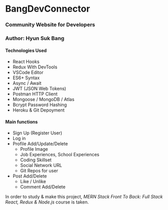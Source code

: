 BangDevConnector
=====


### Community Website for Developers
### Author: Hyun Suk Bang  


#### Technologies Used
* React Hooks
* Redux With DevTools
* VSCode Editor
* ES6+ Syntax
* Async / Await
* JWT (JSON Web Tokens)
* Postman HTTP Client
* Mongoose / MongoDB / Atlas
* Bcrypt Password Hashing
* Heroku & Git Depoyment

#### Main functions
* Sign Up (Register User)
* Log in
* Profile Add/Update/Delete
  * Profile Image
  * Job Experiences, School Experiences
  * Coding Skillset
  * Social Network URL
  * Git Repos for user
* Post Add/Delete
  * Like / Unlike
  * Comment Add/Delete

In order to study & make this project, *MERN Stack Front To Back: Full Stack React, Redux & Node.js* course is taken.


